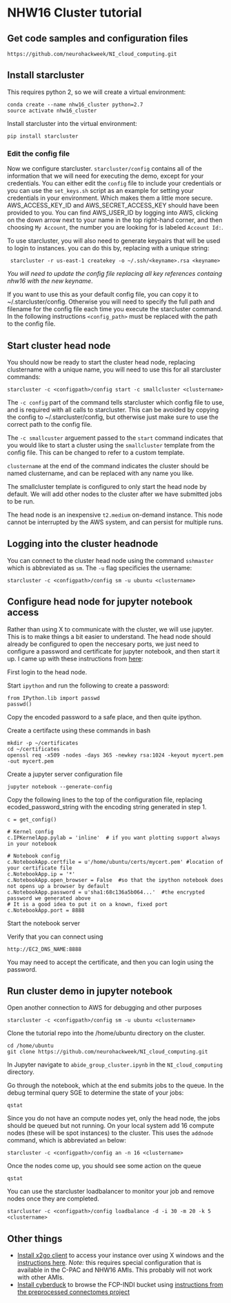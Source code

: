 # NHW16 Cluster tutorial

## Get code samples and configuration files

    https://github.com/neurohackweek/NI_cloud_computing.git

## Install starcluster

This requires python 2, so we will create a virtual environment:

    conda create --name nhw16_cluster python=2.7
    source activate nhw16_cluster

Install starcluster into the virtual environment:

    pip install starcluster

### Edit the config file

Now we configure starcluster. ```starcluster/config``` contains all of the information that we will need for executing the demo, except for your credentials. You can either edit the ```config``` file to include your credentials or you can use the ```set_keys.sh``` script as an example for setting your credentials in your environment. Which makes them a little more secure. AWS_ACCESS_KEY_ID and AWS_SECRET_ACCESS_KEY should have been provided to you. You can find AWS_USER_ID by logging into AWS, clicking on the down arrow next to your name in the top right-hand corner, and then choosing ```My Account```, the number you are looking for is labeled ```Account Id:```.

To use starcluster, you will also need to generate keypairs that will be used to login to instances. you can do this by, replacing <keyname> with a unique string:

     starcluster -r us-east-1 createkey -o ~/.ssh/<keyname>.rsa <keyname>

*You will need to update the config file replacing all key references containg nhw16 with the new keyname*.

If you want to use this as your default config file, you can copy it to ~/.starcluster/config. Otherwise you will need to specify the full path and filename for the config file each time you execute the starcluster command. In the following instructions ```<config_path>``` must be replaced with the path to the config file.

## Start cluster head node

You should now be ready to start the cluster head node, replacing clustername with a unique name, you will need to use this for all starcluster commands: 

    starcluster -c <configpath>/config start -c smallcluster <clustername>

The ```-c config``` part of the command tells starcluster which config file to use, and is required with all calls to starcluster. This can be avoided by copying the config to ~/.starcluster/config, but otherwise just make sure to use the correct path to the config file.

The ```-c smallcuster``` arguement passed to the ```start``` command indicates that you would like to start a cluster using the ```smallcluster``` template from the config file. This can be changed to refer to a custom template.

```clustername``` at the end of the command indicates the cluster should be named clustername, and can be replaced with any name you like.

The smallcluster template is configured to only start the head node by default. We will add other nodes to the cluster after we have submitted jobs to be run.

The head node is an inexpensive ```t2.medium``` on-demand instance. This node cannot be interrupted by the AWS system, and can persist for multiple runs.

## Logging into the cluster headnode

You can connect to the cluster head node using the command ```sshmaster``` which is abbreviated as ```sm```. The ```-u``` flag specificies the username:

    starcluster -c <configpath>/config sm -u ubuntu <clustername>

## Configure head node for jupyter notebook access

Rather than using X to communicate with the cluster, we will use jupyter. This is to make things a bit easier to understand. The head node should already be configured to open the neccesary ports, we just need to configure a password and certificate for jupyter notebook, and then start it up. I came up with these instructions from [here](http://blog.impiyush.me/2015/02/running-ipython-notebook-server-on-aws.html):

First login to the head node.

Start ```ipython``` and run the following to create a password:

    from IPython.lib import passwd
    passwd()

Copy the encoded password to a safe place, and then quite ipython.

Create a certifacte using these commands in bash

    mkdir -p ~/certificates
    cd ~/certificates
    openssl req -x509 -nodes -days 365 -newkey rsa:1024 -keyout mycert.pem -out mycert.pem

Create a jupyter server configuration file

    jupyter notebook --generate-config

Copy the following lines to the top of the configuration file, replacing ecoded_password_string with the encoding string generated in step 1. 

    c = get_config()
    
    # Kernel config
    c.IPKernelApp.pylab = 'inline'  # if you want plotting support always in your notebook
    
    # Notebook config
    c.NotebookApp.certfile = u'/home/ubuntu/certs/mycert.pem' #location of your certificate file
    c.NotebookApp.ip = '*'
    c.NotebookApp.open_browser = False  #so that the ipython notebook does not opens up a browser by default
    c.NotebookApp.password = u'sha1:68c136a5b064...'  #the encrypted password we generated above
    # It is a good idea to put it on a known, fixed port
    c.NotebookApp.port = 8888

Start the notebook server

Verify that you can connect using

    http://EC2_DNS_NAME:8888

You may need to accept the certificate, and then you can login using the password.

## Run cluster demo in jupyter notebook

Open another connection to AWS for debugging and other purposes

    starcluster -c <configpath>/config sm -u ubuntu <clustername>

Clone the tutorial repo into the /home/ubuntu directory on the cluster.

    cd /home/ubuntu
    git clone https://github.com/neurohackweek/NI_cloud_computing.git

In Jupyter navigate to ```abide_group_cluster.ipynb``` in the ```NI_cloud_computing``` directory.

Go through the notebook, which at the end submits jobs to the queue. In the debug terminal query SGE to determine the state of your jobs:

    qstat

Since you do not have an compute nodes yet, only the head node, the jobs should be queued but not running. On your local system add 16 compute nodes (these will be spot instances) to the cluster. This uses the ```addnode``` command, which is abbreviated ```an``` below:

    starcluster -c <configpath>/config an -n 16 <clustername>

Once the nodes come up, you should see some action on the queue

    qstat

You can use the starcluster loadbalancer to monitor your job and remove nodes once they are completed.

    starcluster -c <configpath>/config loadbalance -d -i 30 -m 20 -k 5 <clustername>

## Other things
- [Install x2go client](http://wiki.x2go.org/doku.php/download:start) to access your instance over using X windows and the [instructions here](http://fcp-indi.github.io/docs/user/cloud.html#x2go). *Note:* this requires special configuration that is available in the C-PAC and NHW16 AMIs. This probably will not work with other AMIs.
- [Install cyberduck](https://cyberduck.io/?l=en) to browse the FCP-INDI bucket using [instructions from the preprocessed connectomes project](http://preprocessed-connectomes-project.org/abide/download.html)
